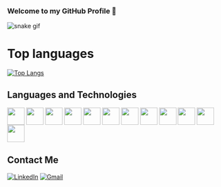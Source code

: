 ### Welcome to my GitHub Profile 👋

<!--
**portega017/portega017** is a ✨ _special_ ✨ repository because its `README.md` (this file) appears on your GitHub profile.

Here are some ideas to get you started:

- 🔭 I’m currently working on ...
- 🌱 I’m currently learning ...
- 👯 I’m looking to collaborate on ...
- 🤔 I’m looking for help with ...
- 💬 Ask me about ...
- 📫 How to reach me: ...
- 😄 Pronouns: ...
- ⚡ Fun fact: ...
-->
![snake gif]([https://github.com/portega017/portega017/blob/output/github-contribution-grid-snake.gif])
<!--![3d_contribution](./profile-3d-contrib/profile-night-green.svg)-->

 # Top languages
[![Top Langs](https://github-readme-stats.vercel.app/api/top-langs/?username=portega017&layout=compact&theme=vision-friendly-dark&count_private=true&langs_count=100)](https://github.com/portega017)

## Languages and Technologies

<div style="display: incline_block"><cbr>
  <img align="center" heigth ="30" width="40" src="https://cdn.jsdelivr.net/gh/devicons/devicon/icons/vscode/vscode-original.svg"/>
  <img align="center" heigth ="30" width="40" src="https://cdn.jsdelivr.net/gh/devicons/devicon/icons/docker/docker-original.svg"/>
  <img align="center" heigth ="30" width="40" src="https://cdn.jsdelivr.net/gh/devicons/devicon/icons/raspberrypi/raspberrypi-original.svg"/>
  <img align="center" heigth ="30" width="40" src="https://cdn.jsdelivr.net/gh/devicons/devicon/icons/linux/linux-original.svg"/>
  <img align="center" heigth ="30" width="40" src="https://cdn.jsdelivr.net/gh/devicons/devicon/icons/c/c-original.svg"/>
  <img align="center" heigth ="30" width="40" src="https://cdn.jsdelivr.net/gh/devicons/devicon/icons/mysql/mysql-original.svg" />
  <img align="center" heigth ="30" width="40" src="https://cdn.jsdelivr.net/gh/devicons/devicon/icons/java/java-original.svg"/>
  <img align="center" heigth ="30" width="40" src="https://cdn.jsdelivr.net/gh/devicons/devicon/icons/python/python-original.svg" />
  <img align="center" heigth ="30" width="40" src="https://cdn.jsdelivr.net/gh/devicons/devicon/icons/html5/html5-original.svg" />
  <img align="center" heigth ="30" width="40" src="https://cdn.jsdelivr.net/gh/devicons/devicon/icons/javascript/javascript-original.svg" />
  <img align="center" heigth ="30" width="40" src="https://cdn.jsdelivr.net/gh/devicons/devicon/icons/nodejs/nodejs-original.svg" />
  <img align="center" heigth ="30" width="40" src="https://cdn.jsdelivr.net/gh/devicons/devicon/icons/bootstrap/bootstrap-original.svg" />
  
  
  
 
  </div>

## Contact Me

[![LinkedIn](https://img.shields.io/badge/LinkedIn-blue?style=for-the-badge&logo=Linkedin&logoColor=white)](https://www.linkedin.com/in/pablo-ortega-arenas/?lipi=urn%3Ali%3Apage%3Ad_flagship3_feed%3Bke8NsHzuQYawZXPf5%2FF1eg%3D%3D)
[![Gmail](https://img.shields.io/badge/Gmail-red?style=for-the-badge&logo=Gmail&logoColor=white)](mailto:p.ortegarenas@gmail.com)

<!--Visitor count<br>
  <img src="https://profile-counter.glitch.me/portega017/count.svg" />-->
